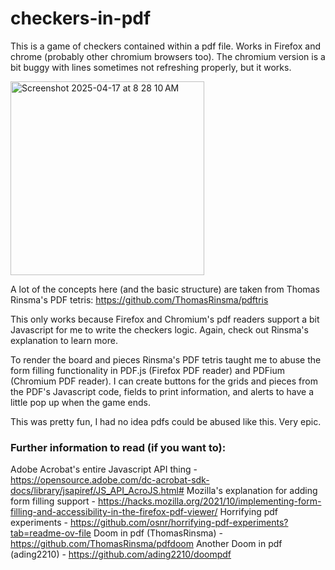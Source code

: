 # checkers-in-pdf
This is a game of checkers contained within a pdf file. Works in Firefox and chrome (probably other chromium browsers too). The chromium version is a bit buggy with lines sometimes not refreshing properly, but it works.

<img width="310" alt="Screenshot 2025-04-17 at 8 28 10 AM" src="https://github.com/user-attachments/assets/81b6594f-abbe-456d-8ba2-be3bf6a4882a" />

A lot of the concepts here (and the basic structure) are taken from Thomas Rinsma's PDF tetris: https://github.com/ThomasRinsma/pdftris

This only works because Firefox and Chromium's pdf readers support a bit Javascript for me to write the checkers logic. Again, check out Rinsma's explanation to learn more. 

To render the board and pieces Rinsma's PDF tetris taught me to abuse the form filling functionality in PDF.js (Firefox PDF reader) and PDFium (Chromium PDF reader). I can create buttons for the grids and pieces from the PDF's Javascript code, fields to print information, and alerts to have a little pop up when the game ends. 

This was pretty fun, I had no idea pdfs could be abused like this. Very epic.

### Further information to read (if you want to):

Adobe Acrobat's entire Javascript API thing - https://opensource.adobe.com/dc-acrobat-sdk-docs/library/jsapiref/JS_API_AcroJS.html#
Mozilla's explanation for adding form filling support - https://hacks.mozilla.org/2021/10/implementing-form-filling-and-accessibility-in-the-firefox-pdf-viewer/
Horrifying pdf experiments - https://github.com/osnr/horrifying-pdf-experiments?tab=readme-ov-file
Doom in pdf (ThomasRinsma) - https://github.com/ThomasRinsma/pdfdoom
Another Doom in pdf (ading2210) - https://github.com/ading2210/doompdf



